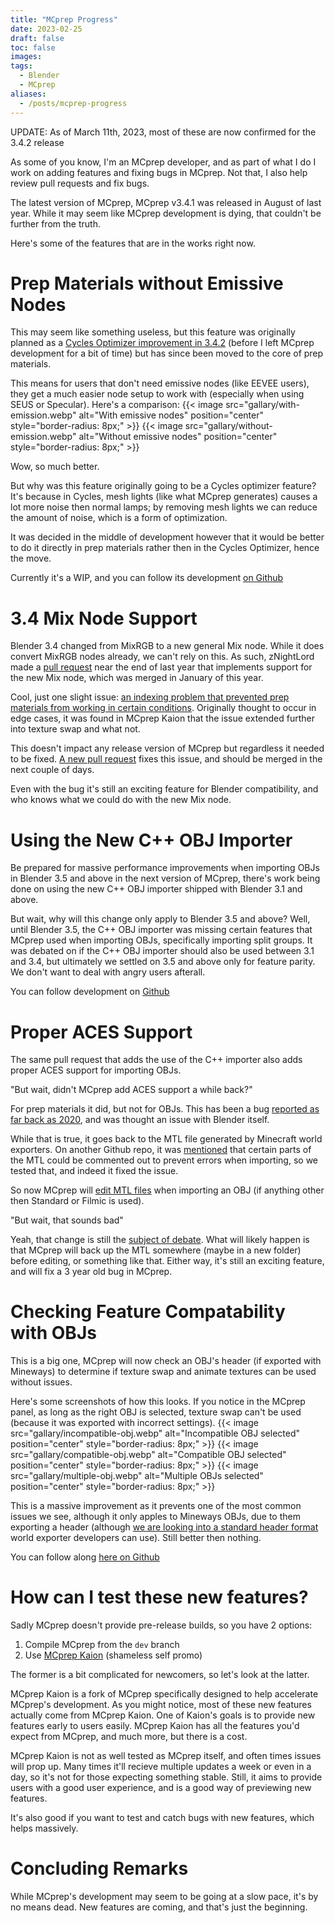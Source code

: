 ```yaml
---
title: "MCprep Progress"
date: 2023-02-25
draft: false
toc: false
images:
tags:
  - Blender
  - MCprep
aliases:
  - /posts/mcprep-progress
---
```


UPDATE:
As of March 11th, 2023, most of these are now confirmed for the 3.4.2 release

As some of you know, I'm an MCprep developer, and as part of what I do I work on adding features and fixing bugs in MCprep. Not that, I also help review pull requests and fix bugs.

The latest version of MCprep, MCprep v3.4.1 was released in August of last year. While it may seem like MCprep development is dying, that couldn't be further from the truth.

Here's some of the features that are in the works right now.

# Prep Materials without Emissive Nodes
This may seem like something useless, but this feature was originally planned as a [Cycles Optimizer improvement in 3.4.2](https://github.com/TheDuckCow/MCprep/pull/334) (before I left MCprep development for a bit of time) but has since been moved to the core of prep materials.

This means for users that don't need emissive nodes (like EEVEE users), they get a much easier node setup to work with (especially when using SEUS or Specular). Here's a comparison:
{{< image src="gallary/with-emission.webp" alt="With emissive nodes" position="center" style="border-radius: 8px;" >}}
{{< image src="gallary/without-emission.webp" alt="Without emissive nodes" position="center" style="border-radius: 8px;" >}}

Wow, so much better.

But why was this feature originally going to be a Cycles optimizer feature? It's because in Cycles, mesh lights (like what MCprep generates) causes a lot more noise then normal lamps; by removing mesh lights we can reduce the amount of noise, which is a form of optimization. 

It was decided in the middle of development however that it would be better to do it directly in prep materials rather then in the Cycles Optimizer, hence the move.

Currently it's a WIP, and you can follow its development [on Github](https://github.com/TheDuckCow/MCprep/pull/369)

# 3.4 Mix Node Support
Blender 3.4 changed from MixRGB to a new general Mix node. While it does convert MixRGB nodes already, we can't rely on this. As such, zNightLord made a [pull request](https://github.com/TheDuckCow/MCprep/pull/357) near the end of last year that implements support for the new Mix node, which was merged in January of this year.

Cool, just one slight issue: [an indexing problem that prevented prep materials from working in certain conditions](https://github.com/TheDuckCow/MCprep/issues/368). Originally thought to occur in edge cases, it was found in MCprep Kaion that the issue extended further into texture swap and what not.

This doesn't impact any release version of MCprep but regardless it needed to be fixed. [A new pull request](https://github.com/TheDuckCow/MCprep/pull/374) fixes this issue, and should be merged in the next couple of days.

Even with the bug it's still an exciting feature for Blender compatibility, and who knows what we could do with the new Mix node.

# Using the New C++ OBJ Importer
Be prepared for massive performance improvements when importing OBJs in Blender 3.5 and above in the next version of MCprep, there's work being done on using the new C++ OBJ importer shipped with Blender 3.1 and above.

But wait, why will this change only apply to Blender 3.5 and above? Well, until Blender 3.5, the C++ OBJ importer was missing certain features that MCprep used when importing OBJs, specifically importing split groups. It was debated on if the C++ OBJ importer should also be used between 3.1 and 3.4, but ultimately we settled on 3.5 and above only for feature parity. We don't want to deal with angry users afterall.

You can follow development on [Github](https://github.com/TheDuckCow/MCprep/pull/373)

# Proper ACES Support
The same pull request that adds the use of the C++ importer also adds proper ACES support for importing OBJs. 

"But wait, didn't MCprep add ACES support a while back?"

For prep materials it did, but not for OBJs. This has been a bug [reported as far back as 2020](https://github.com/TheDuckCow/MCprep/issues/231), and was thought an issue with Blender itself.

While that is true, it goes back to the MTL file generated by Minecraft world exporters. On another Github repo, it was [mentioned](https://github.com/ampas/aces-dev/issues/117) that certain parts of the MTL could be commented out to prevent errors when importing, so we tested that, and indeed it fixed the issue.

So now MCprep will [edit MTL files](https://github.com/TheDuckCow/MCprep/pull/373) when importing an OBJ (if anything other then Standard or Filmic is used).

"But wait, that sounds bad"

Yeah, that change is still the [subject of debate](https://github.com/TheDuckCow/MCprep/pull/373#discussion_r1113917575). What will likely happen is that MCprep will back up the MTL somewhere (maybe in a new folder) before editing, or something like that. Either way, it's still an exciting feature, and will fix a 3 year old bug in MCprep.

# Checking Feature Compatability with OBJs
This is a big one, MCprep will now check an OBJ's header (if exported with Mineways) to determine if texture swap and animate textures can be used without issues. 

Here's some screenshots of how this looks. If you notice in the MCprep panel, as long as the right OBJ is selected, texture swap can't be used (because it was exported with incorrect settings).
{{< image src="gallary/incompatible-obj.webp" alt="Incompatible OBJ selected" position="center" style="border-radius: 8px;" >}}
{{< image src="gallary/compatible-obj.webp" alt="Compatible OBJ selected" position="center" style="border-radius: 8px;" >}}
{{< image src="gallary/multiple-obj.webp" alt="Multiple OBJs selected" position="center" style="border-radius: 8px;" >}}

This is a massive improvement as it prevents one of the most common issues we see, although it only apples to Mineways OBJs, due to them exporting a header (although [we are looking into a standard header format](https://github.com/TheDuckCow/MCprep/issues/371) world exporter developers can use). Still better then nothing.

You can follow along [here on Github](https://github.com/TheDuckCow/MCprep/pull/372)

# How can I test these new features?
Sadly MCprep doesn't provide pre-release builds, so you have 2 options:
1. Compile MCprep from the `dev` branch 
2. Use [MCprep Kaion](https://github.com/StandingPadAnimations/MCprep-Kaion) (shameless self promo)

The former is a bit complicated for newcomers, so let's look at the latter.

MCprep Kaion is a fork of MCprep specifically designed to help accelerate MCprep's development. As you might notice, most of these new features actually come from MCprep Kaion. One of Kaion's goals is to provide new features early to users easily. MCprep Kaion has all the features you'd expect from MCprep, and much more, but there is a cost.

MCprep Kaion is not as well tested as MCprep itself, and often times issues will prop up. Many times it'll recieve multiple updates a week or even in a day, so it's not for those expecting something stable. Still, it aims to provide users with a good user experience, and is a good way of previewing new features.

It's also good if you want to test and catch bugs with new features, which helps massively.

# Concluding Remarks
While MCprep's development may seem to be going at a slow pace, it's by no means dead. New features are coming, and that's just the beginning.
